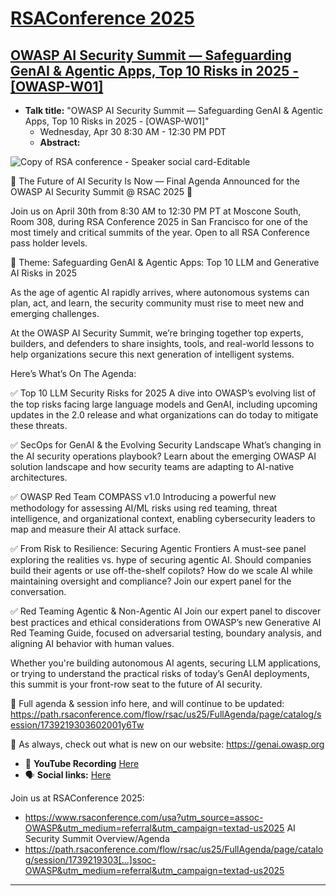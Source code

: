 # [RSAConference 2025](https://www.rsaconference.com/usa)
## [OWASP AI Security Summit — Safeguarding GenAI & Agentic Apps, Top 10 Risks in 2025 - [OWASP-W01]](https://path.rsaconference.com/flow/rsac/us25/FullAgenda/page/catalog/session/1739219303602001y6Tw)

- **Talk title:** "OWASP AI Security Summit — Safeguarding GenAI & Agentic Apps, Top 10 Risks in 2025 - [OWASP-W01]"
  - Wednesday, Apr 30 8:30 AM - 12:30 PM PDT
  - **Abstract:**

![Copy of RSA conference - Speaker social card-Editable](https://github.com/user-attachments/assets/1496c8ec-486d-414b-95c0-a3826adc1b79)

🚨 The Future of AI Security Is Now — Final Agenda Announced for the OWASP AI Security Summit @ RSAC 2025 🚨

Join us on April 30th from 8:30 AM to 12:30 PM PT at Moscone South, Room 308, during RSA Conference 2025 in San Francisco for one of the most timely and critical summits of the year. Open to all RSA Conference pass holder levels. 

🎯 Theme: Safeguarding GenAI & Agentic Apps: Top 10 LLM and Generative AI Risks in 2025

As the age of agentic AI rapidly arrives, where autonomous systems can plan, act, and learn, the security community must rise to meet new and emerging challenges.

At the OWASP AI Security Summit, we’re bringing together top experts, builders, and defenders to share insights, tools, and real-world lessons to help organizations secure this next generation of intelligent systems.

Here’s What’s On The Agenda:

✅ Top 10 LLM Security Risks for 2025
 A dive into OWASP’s evolving list of the top risks facing large language models and GenAI, including upcoming updates in the 2.0 release and what organizations can do today to mitigate these threats.

✅ SecOps for GenAI & the Evolving Security Landscape
 What’s changing in the AI security operations playbook? Learn about the emerging OWASP AI solution landscape and how security teams are adapting to AI-native architectures.

✅ OWASP Red Team COMPASS v1.0
 Introducing a powerful new methodology for assessing AI/ML risks using red teaming, threat intelligence, and organizational context, enabling cybersecurity leaders to map and measure their AI attack surface.

✅ From Risk to Resilience: Securing Agentic Frontiers
 A must-see panel exploring the realities vs. hype of securing agentic AI. Should companies build their agents or use off-the-shelf copilots? How do we scale AI while maintaining oversight and compliance? Join our expert panel for the conversation.

✅ Red Teaming Agentic & Non-Agentic AI
Join our expert panel to discover best practices and ethical considerations from OWASP’s new Generative AI Red Teaming Guide, focused on adversarial testing, boundary analysis, and aligning AI behavior with human values.

Whether you're building autonomous AI agents, securing LLM applications, or trying to understand the practical risks of today’s GenAI deployments, this summit is your front-row seat to the future of AI security.

🔗 Full agenda & session info here, and will continue to be updated:
https://path.rsaconference.com/flow/rsac/us25/FullAgenda/page/catalog/session/1739219303602001y6Tw
 
🔗 As always, check out what is new on our website:
https://genai.owasp.org

- 🍿 **YouTube Recording** [Here](TBC)
- 🗣️ **Social links:** [Here](https://www.linkedin.com/posts/owasp-top-10-for-large-language-model-applications_rsac2025-owasp-agenticai-activity-7312462455845097472-VhFs?utm_source=share&utm_medium=member_desktop&rcm=ACoAAA1p028B5AHnJgHCbLKDdcDTNnvyDWkUwzE)

Join us at RSAConference 2025:
- https://www.rsaconference.com/usa?utm_source=assoc-OWASP&utm_medium=referral&utm_campaign=textad-us2025
AI Security Summit Overview/Agenda
- https://path.rsaconference.com/flow/rsac/us25/FullAgenda/page/catalog/session/1739219303[…]ssoc-OWASP&utm_medium=referral&utm_campaign=textad-us2025 

------------------------------

